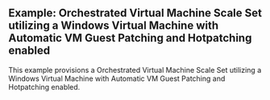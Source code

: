 ## Example: Orchestrated Virtual Machine Scale Set utilizing a Windows Virtual Machine with Automatic VM Guest Patching and Hotpatching enabled

This example provisions a Orchestrated Virtual Machine Scale Set utilizing a Windows Virtual Machine with Automatic VM Guest Patching and Hotpatching enabled.
